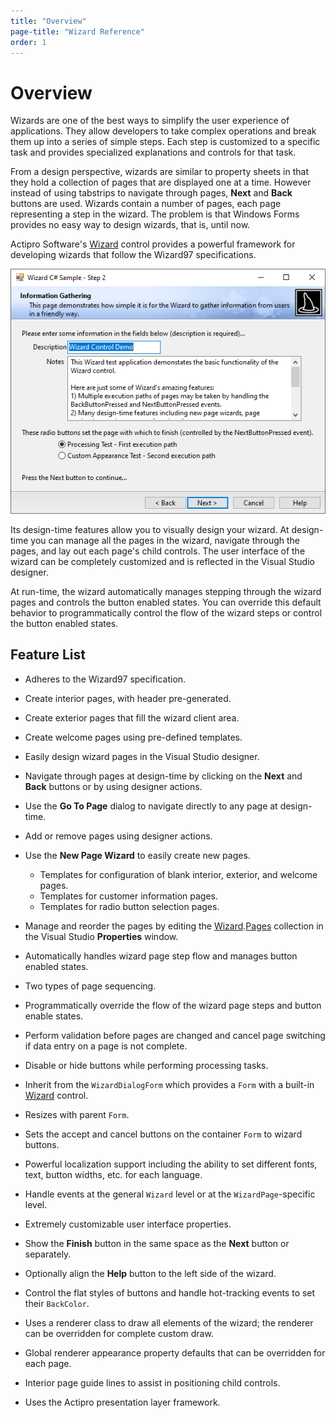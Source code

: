 ```yaml
---
title: "Overview"
page-title: "Wizard Reference"
order: 1
---
```

# Overview

Wizards are one of the best ways to simplify the user experience of applications.  They allow developers to take complex operations and break them up into a series of simple steps.  Each step is customized to a specific task and provides specialized explanations and controls for that task.

From a design perspective, wizards are similar to property sheets in that they hold a collection of pages that are displayed one at a time.  However instead of using tabstrips to navigate through pages, **Next** and **Back** buttons are used.  Wizards contain a number of pages, each page representing a step in the wizard.  The problem is that Windows Forms provides no easy way to design wizards, that is, until now.

Actipro Software's [Wizard](xref:@ActiproUIRoot.Controls.Wizard.Wizard) control provides a powerful framework for developing wizards that follow the Wizard97 specifications.

![Screenshot](images/interior-page.png)

Its design-time features allow you to visually design your wizard.  At design-time you can manage all the pages in the wizard, navigate through the pages, and lay out each page's child controls.  The user interface of the wizard can be completely customized and is reflected in the Visual Studio designer.

At run-time, the wizard automatically manages stepping through the wizard pages and controls the button enabled states.  You can override this default behavior to programmatically control the flow of the wizard steps or control the button enabled states.

## Feature List

- Adheres to the Wizard97 specification.
- Create interior pages, with header pre-generated.
- Create exterior pages that fill the wizard client area.
- Create welcome pages using pre-defined templates.
- Easily design wizard pages in the Visual Studio designer.
- Navigate through pages at design-time by clicking on the **Next** and **Back** buttons or by using designer actions.
- Use the **Go To Page** dialog to navigate directly to any page at design-time.
- Add or remove pages using designer actions.
- Use the **New Page Wizard** to easily create new pages.
  
  - Templates for configuration of blank interior, exterior, and welcome pages.
  - Templates for customer information pages.
  - Templates for radio button selection pages.
- Manage and reorder the pages by editing the [Wizard](xref:@ActiproUIRoot.Controls.Wizard.Wizard).[Pages](xref:@ActiproUIRoot.Controls.Wizard.Wizard.Pages) collection in the Visual Studio **Properties** window.
- Automatically handles wizard page step flow and manages button enabled states.
- Two types of page sequencing.
- Programmatically override the flow of the wizard page steps and button enable states.
- Perform validation before pages are changed and cancel page switching if data entry on a page is not complete.
- Disable or hide buttons while performing processing tasks.
- Inherit from the `WizardDialogForm` which provides a `Form` with a built-in [Wizard](xref:@ActiproUIRoot.Controls.Wizard.Wizard) control.
- Resizes with parent `Form`.
- Sets the accept and cancel buttons on the container `Form` to wizard buttons.
- Powerful localization support including the ability to set different fonts, text, button widths, etc. for each language.
- Handle events at the general `Wizard` level or at the `WizardPage`-specific level.
- Extremely customizable user interface properties.
- Show the **Finish** button in the same space as the **Next** button or separately.
- Optionally align the **Help** button to the left side of the wizard.
- Control the flat styles of buttons and handle hot-tracking events to set their `BackColor`.
- Uses a renderer class to draw all elements of the wizard; the renderer can be overridden for complete custom draw.
- Global renderer appearance property defaults that can be overridden for each page.
- Interior page guide lines to assist in positioning child controls.
- Uses the Actipro presentation layer framework.
